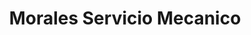 ---
title: "Morales Servicio Mecanico"
url: /indianapolis/morales-servicio-mecanico/
shop: Autowerkstatt
---